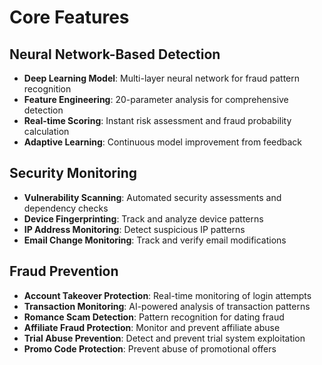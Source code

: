 # Core Features

## Neural Network-Based Detection
- **Deep Learning Model**: Multi-layer neural network for fraud pattern recognition
- **Feature Engineering**: 20-parameter analysis for comprehensive detection
- **Real-time Scoring**: Instant risk assessment and fraud probability calculation
- **Adaptive Learning**: Continuous model improvement from feedback

## Security Monitoring
- **Vulnerability Scanning**: Automated security assessments and dependency checks
- **Device Fingerprinting**: Track and analyze device patterns
- **IP Address Monitoring**: Detect suspicious IP patterns
- **Email Change Monitoring**: Track and verify email modifications

## Fraud Prevention
- **Account Takeover Protection**: Real-time monitoring of login attempts
- **Transaction Monitoring**: AI-powered analysis of transaction patterns
- **Romance Scam Detection**: Pattern recognition for dating fraud
- **Affiliate Fraud Protection**: Monitor and prevent affiliate abuse
- **Trial Abuse Prevention**: Detect and prevent trial system exploitation
- **Promo Code Protection**: Prevent abuse of promotional offers